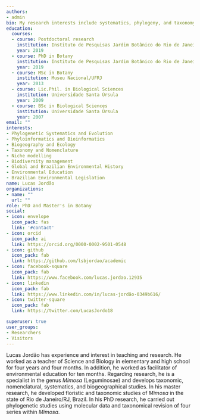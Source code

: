 ```yaml
---
authors:
- admin
bio: My research interests include systematics, phylogeny, and taxonomy of *Mimosa* (Leguminosae).
education:
  courses:
  - course: Postdoctoral research
    institution: Instituto de Pesquisas Jardim Botânico do Rio de Janeiro
    year: 2019
  - course: PhD in Botany
    institution: Instituto de Pesquisas Jardim Botânico do Rio de Janeiro
    year: 2019
  - course: MSc in Botany
    institution: Museu Nacional/UFRJ
    year: 2013
  - course: Lic.Phil. in Biological Sciences
    institution: Universidade Santa Úrsula
    year: 2009
  - course: BSc in Biological Sciences
    institution: Universidade Santa Úrsula
    year: 2007
email: ""
interests:
- Phylogenetic Systematics and Evolution
- Phyloinformatics and Bioinformatics
- Biogeography and Ecology
- Taxonomy and Nomenclature
- Niche modelling
- Biodiversity management
- Global and Brazilian Environmental History
- Environmental Education
- Brazilian Environmental Legislation
name: Lucas Jordão
organizations:
- name: ""
  url: ""
role: PhD and Master's in Botany
social:
- icon: envelope
  icon_pack: fas
  link: '#contact'
- icon: orcid
  icon_pack: ai
  link: https://orcid.org/0000-0002-9501-0548
- icon: github
  icon_pack: fab
  link: https://github.com/lsbjordao/academic
- icon: facebook-square
  icon_pack: fab
  link: https://www.facebook.com/lucas.jordao.12935
- icon: linkedin
  icon_pack: fab
  link: https://www.linkedin.com/in/lucas-jordão-0349b616/
- icon: twitter-square
  icon_pack: fab
  link: https://twitter.com/LucasJordo18

superuser: true
user_groups:
- Researchers
- Visitors
---
```


Lucas Jordão has experience and interest in teaching and research. He worked as a teacher of Science and Biology in elementary and high school for four years and four months. In addition, he worked as facilitator of environmental education for ten months. Regarding research, he is a specialist in the genus *Mimosa* (Leguminosae) and develops taxonomic, nomenclatural, systematics, and biogeographical studies. In his master research, he developed floristic and taxonomic studies of *Mimosa* in the state of Rio de Janeiro/RJ, Brazil. In his PhD research, he carried out phylogenetic studies using molecular data and taxonomical revision of four series within *Mimosa*.